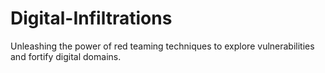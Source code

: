 # Digital-Infiltrations
Unleashing the power of red teaming techniques to explore vulnerabilities and fortify digital domains.
